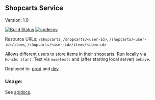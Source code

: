 ## Shopcarts Service
Version: 1.0

[![Build Status](https://github.com/2022-Spring-NYU-DevOps-Shopcarts/shopcarts/actions/workflows/tdd.yml/badge.svg)](https://github.com/2022-Spring-NYU-DevOps-Shopcarts/shopcarts/actions)
[![codecov](https://codecov.io/gh/2022-Spring-NYU-DevOps-Shopcarts/shopcarts/branch/main/graph/badge.svg?token=YU8G34H0HW)](https://codecov.io/gh/2022-Spring-NYU-DevOps-Shopcarts/shopcarts)

Resource URLs: ```/shopcarts```, ```/shopcarts/<user-id>```, ```/shopcarts/<user-id>/items```, ```/shopcarts/<user-id>/items/<item-id>```

Allows different users to store items in their shopcarts.
Run locally via ```honcho start```.
Test via ```nosetests``` and (after starting local server) ```behave```.

Deployed to: [prod](http://nyu-shopcart-service-sp2203.us-south.cf.appdomain.cloud) and [dev](http://nyu-shopcart-service-sp2203-dev.us-south.cf.appdomain.cloud).


### Usage: 
See [apidocs](http://nyu-shopcart-service-sp2203.us-south.cf.appdomain.cloud/apidocs).
